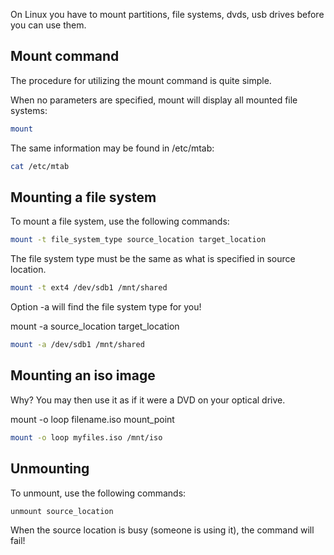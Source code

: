 On Linux you have to mount partitions, file systems, dvds, usb drives before you can use them.

<h2>Mount command</h2>

The procedure for utilizing the mount command is quite simple.

When no parameters are specified, mount will display all mounted file systems:

```bash
mount
```

The same information may be found in /etc/mtab:

```bash
cat /etc/mtab
```

<h2>Mounting a file system</h2>

To mount a file system, use the following commands:

```bash
mount -t file_system_type source_location target_location
```

The file system type must be the same as what is specified in source location.

```bash
mount -t ext4 /dev/sdb1 /mnt/shared
```

Option -a will find the file system type for you!

mount -a source_location target_location

```bash
mount -a /dev/sdb1 /mnt/shared
```

<h2> Mounting an iso image </h2>

Why? You may then use it as if it were a DVD on your optical drive.

mount -o loop filename.iso mount_point

```bash
mount -o loop myfiles.iso /mnt/iso
```

<h2>Unmounting</h2>

To unmount, use the following commands:

```bash
unmount source_location
```

When the source location is busy (someone is using it), the command will fail!

